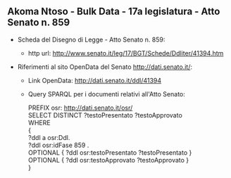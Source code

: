 ## Akoma Ntoso - Bulk Data - 17a legislatura - Atto Senato n. 859 ##

* Scheda del Disegno di Legge - Atto Senato n. 859:
	* http url: http://www.senato.it/leg/17/BGT/Schede/Ddliter/41394.htm

* Riferimenti al sito OpenData del Senato http://dati.senato.it/:
	* Link OpenData: http://dati.senato.it/ddl/41394
	* Query SPARQL per i documenti relativi all'Atto Senato:

        PREFIX osr: <http://dati.senato.it/osr/>  
		SELECT DISTINCT ?testoPresentato ?testoApprovato  
		WHERE  
		{  
		    ?ddl a osr:Ddl.  
		    ?ddl osr:idFase 859 .  
		    OPTIONAL { ?ddl osr:testoPresentato ?testoPresentato }  
		    OPTIONAL { ?ddl osr:testoApprovato ?testoApprovato }  
		}
		